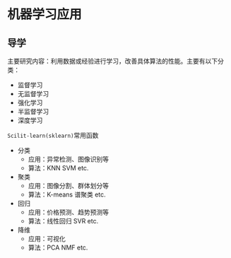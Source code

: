# 机器学习应用

## 导学

主要研究内容：利用数据或经验进行学习，改善具体算法的性能。主要有以下分类：

* 监督学习
* 无监督学习
* 强化学习
* 半监督学习
* 深度学习



`Scilit-learn(sklearn)`常用函数

* 分类
  * 应用：异常检测、图像识别等
  * 算法：KNN SVM etc.
* 聚类
  * 应用：图像分割、群体划分等
  * 算法：K-means 谱聚类 etc.
* 回归
  * 应用：价格预测、趋势预测等
  * 算法：线性回归 SVR etc.
* 降维
  * 应用：可视化
  * 算法：PCA NMF etc.



